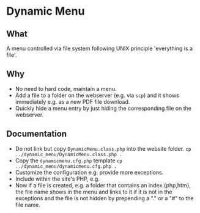 # Dynamic Menu
## What
A menu controlled via file system following UNIX principle 'everything is a file'.

## Why
* No need to hard code, maintain a menu.
* Add a file to a folder on the webserver (e.g. via `scp`) and it shows immediately e.g. as a new PDF file download.
* Quickly hide a menu entry by just hiding the corresponding file on the webserver.

## Documentation

* Do not link but copy `DynamicMenu.class.php` into the website folder.
  `cp ../dynamic_menu/DynamicMenu.class.php .`
* Copy the `dynamicmenu.cfg.php` template
  `cp ../dynamic_menu/dynamicmenu.cfg.php .`
* Customize the configuration e.g. provide more exceptions.
* Include within the site's PHP, e.g.
      <nav id="main-nav" class="navbar-collapse ">
      <?php
      include("dynamicmenu.config.php");
      include("DynamicMenu.class.php");
      ?>
      </nav>
* Now if a file is created, e.g. a folder that contains an index.{php,htm}, the file name shows in the menu and links to it if it is not in the exceptions and the file is not hidden by prepending a "." or a "#" to the file name.

